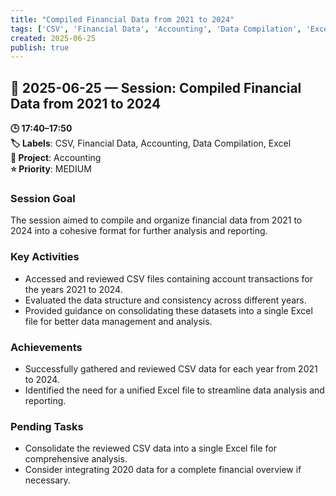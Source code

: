 ```yaml
---
title: "Compiled Financial Data from 2021 to 2024"
tags: ['CSV', 'Financial Data', 'Accounting', 'Data Compilation', 'Excel']
created: 2025-06-25
publish: true
---
```


## 📅 2025-06-25 — Session: Compiled Financial Data from 2021 to 2024

**🕒 17:40–17:50**  
**🏷️ Labels**: CSV, Financial Data, Accounting, Data Compilation, Excel  
**📂 Project**: Accounting  
**⭐ Priority**: MEDIUM  


### Session Goal
The session aimed to compile and organize financial data from 2021 to 2024 into a cohesive format for further analysis and reporting.

### Key Activities
- Accessed and reviewed CSV files containing account transactions for the years 2021 to 2024.
- Evaluated the data structure and consistency across different years.
- Provided guidance on consolidating these datasets into a single Excel file for better data management and analysis.

### Achievements
- Successfully gathered and reviewed CSV data for each year from 2021 to 2024.
- Identified the need for a unified Excel file to streamline data analysis and reporting.

### Pending Tasks
- Consolidate the reviewed CSV data into a single Excel file for comprehensive analysis.
- Consider integrating 2020 data for a complete financial overview if necessary.
